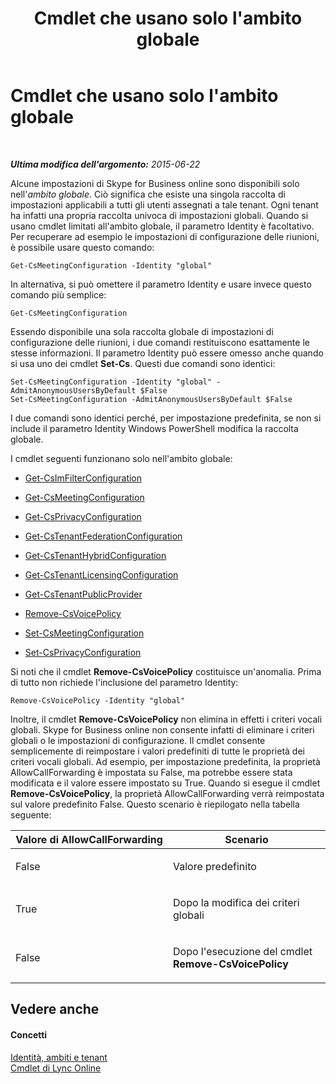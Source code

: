 ﻿---
title: Cmdlet che usano solo l'ambito globale
TOCTitle: Cmdlet che usano solo l'ambito globale
ms:assetid: 0ffd3bc9-a6a1-4c2e-8d52-e599acc49d2d
ms:mtpsurl: https://technet.microsoft.com/it-it/library/Dn362771(v=OCS.15)
ms:contentKeyID: 56269883
ms.date: 08/24/2015
mtps_version: v=OCS.15
ms.translationtype: HT
---

# Cmdlet che usano solo l'ambito globale

 

_**Ultima modifica dell'argomento:** 2015-06-22_

Alcune impostazioni di Skype for Business online sono disponibili solo nell'*ambito globale*. Ciò significa che esiste una singola raccolta di impostazioni applicabili a tutti gli utenti assegnati a tale tenant. Ogni tenant ha infatti una propria raccolta univoca di impostazioni globali. Quando si usano cmdlet limitati all'ambito globale, il parametro Identity è facoltativo. Per recuperare ad esempio le impostazioni di configurazione delle riunioni, è possibile usare questo comando:

    Get-CsMeetingConfiguration -Identity "global"

In alternativa, si può omettere il parametro Identity e usare invece questo comando più semplice:

    Get-CsMeetingConfiguration

Essendo disponibile una sola raccolta globale di impostazioni di configurazione delle riunioni, i due comandi restituiscono esattamente le stesse informazioni. Il parametro Identity può essere omesso anche quando si usa uno dei cmdlet **Set-Cs**. Questi due comandi sono identici:

    Set-CsMeetingConfiguration -Identity "global" -AdmitAnonymousUsersByDefault $False
    Set-CsMeetingConfiguration -AdmitAnonymousUsersByDefault $False

I due comandi sono identici perché, per impostazione predefinita, se non si include il parametro Identity Windows PowerShell modifica la raccolta globale.

I cmdlet seguenti funzionano solo nell'ambito globale:

  - [Get-CsImFilterConfiguration](get-csimfilterconfiguration.md)

  - [Get-CsMeetingConfiguration](get-csmeetingconfiguration.md)

  - [Get-CsPrivacyConfiguration](get-csprivacyconfiguration.md)

  - [Get-CsTenantFederationConfiguration](get-cstenantfederationconfiguration.md)

  - [Get-CsTenantHybridConfiguration](get-cstenanthybridconfiguration.md)

  - [Get-CsTenantLicensingConfiguration](get-cstenantlicensingconfiguration.md)

  - [Get-CsTenantPublicProvider](get-cstenantpublicprovider.md)

  - [Remove-CsVoicePolicy](remove-csvoicepolicy.md)

  - [Set-CsMeetingConfiguration](set-csmeetingconfiguration.md)

  - [Set-CsPrivacyConfiguration](set-csprivacyconfiguration.md)

Si noti che il cmdlet **Remove-CsVoicePolicy** costituisce un'anomalia. Prima di tutto non richiede l'inclusione del parametro Identity:

    Remove-CsVoicePolicy -Identity "global"

Inoltre, il cmdlet **Remove-CsVoicePolicy** non elimina in effetti i criteri vocali globali. Skype for Business online non consente infatti di eliminare i criteri globali o le impostazioni di configurazione. Il cmdlet consente semplicemente di reimpostare i valori predefiniti di tutte le proprietà dei criteri vocali globali. Ad esempio, per impostazione predefinita, la proprietà AllowCallForwarding è impostata su False, ma potrebbe essere stata modificata e il valore essere impostato su True. Quando si esegue il cmdlet **Remove-CsVoicePolicy**, la proprietà AllowCallForwarding verrà reimpostata sul valore predefinito False. Questo scenario è riepilogato nella tabella seguente:


<table>
<colgroup>
<col style="width: 50%" />
<col style="width: 50%" />
</colgroup>
<thead>
<tr class="header">
<th>Valore di AllowCallForwarding</th>
<th>Scenario</th>
</tr>
</thead>
<tbody>
<tr class="odd">
<td><p>False</p></td>
<td><p>Valore predefinito</p></td>
</tr>
<tr class="even">
<td><p>True</p></td>
<td><p>Dopo la modifica dei criteri globali</p></td>
</tr>
<tr class="odd">
<td><p>False</p></td>
<td><p>Dopo l'esecuzione del cmdlet <strong>Remove-CsVoicePolicy</strong></p></td>
</tr>
</tbody>
</table>


## Vedere anche

#### Concetti

[Identità, ambiti e tenant](identities-scopes-and-tenants-in-skype-for-business-online.md)  
[Cmdlet di Lync Online](the-skype-for-business-online-cmdlets.md)

